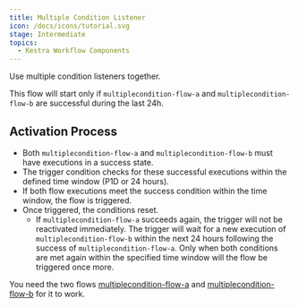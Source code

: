 ```yaml
---
title: Multiple Condition Listener
icon: /docs/icons/tutorial.svg
stage: Intermediate
topics:
  - Kestra Workflow Components
---
```


Use multiple condition listeners together.

This flow will start only if `multiplecondition-flow-a` and `multiplecondition-flow-b` are successful during the last 24h.

## Activation Process

* Both `multiplecondition-flow-a` and `multiplecondition-flow-b` must have executions in a success state.
* The trigger condition checks for these successful executions within the defined time window (P1D or 24 hours).
* If both flow executions meet the success condition within the time window, the flow is triggered.
* Once triggered, the conditions reset.
  * If `multiplecondition-flow-a` succeeds again, the trigger will not be reactivated immediately.
  The trigger will wait for a new execution of `multiplecondition-flow-b` within the next 24 hours following the success of `multiplecondition-flow-a`.
  Only when both conditions are met again within the specified time window will the flow be triggered once more.

You need the two flows [multiplecondition-flow-a](/examples/flows_multiplecondition-flow-a.yml) and [multiplecondition-flow-b](/examples/flows_multiplecondition-flow-b.yml) for it to work.

```yaml file=public/examples/flows_multiplecondition-listeners.yml
```